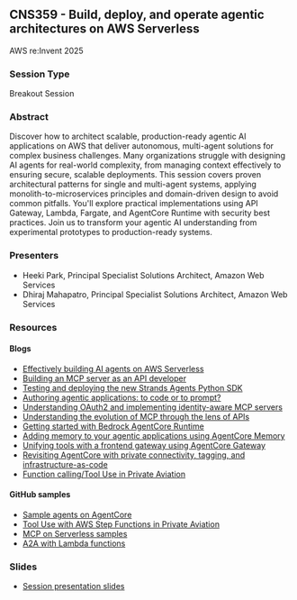 ## CNS359 - Build, deploy, and operate agentic architectures on AWS Serverless
AWS re:Invent 2025

### Session Type
Breakout Session

### Abstract
Discover how to architect scalable, production-ready agentic AI applications on AWS that deliver autonomous, multi-agent solutions for complex business challenges. Many organizations struggle with designing AI agents for real-world complexity, from managing context effectively to ensuring secure, scalable deployments. This session covers proven architectural patterns for single and multi-agent systems, applying monolith-to-microservices principles and domain-driven design to avoid common pitfalls. You'll explore practical implementations using API Gateway, Lambda, Fargate, and AgentCore Runtime with security best practices. Join us to transform your agentic AI understanding from experimental prototypes to production-ready systems.

### Presenters
 - Heeki Park, Principal Specialist Solutions Architect, Amazon Web Services
 - Dhiraj Mahapatro, Principal Specialist Solutions Architect, Amazon Web Services 

### Resources

#### Blogs
 - [Effectively building AI agents on AWS Serverless](https://aws.amazon.com/blogs/compute/effectively-building-ai-agents-on-aws-serverless/)
 - [Building an MCP server as an API developer](https://heeki.medium.com/building-an-mcp-server-as-an-api-developer-cfc162d06a83)
 - [Testing and deploying the new Strands Agents Python SDK](https://heeki.medium.com/testing-and-deploying-the-new-strands-agents-python-sdk-e3d3dc83e917)
 - [Authoring agentic applications: to code or to prompt?](https://heeki.medium.com/authoring-agentic-applications-to-code-or-to-prompt-495251e9810b)
 - [Understanding OAuth2 and implementing identity-aware MCP servers](https://heeki.medium.com/understanding-oauth2-and-implementing-identity-aware-mcp-servers-221a06b1a6cf)
 - [Understanding the evolution of MCP through the lens of APIs](https://heeki.medium.com/understanding-the-evolution-of-mcp-through-the-lens-of-apis-c651086ecc99)
 - [Getting started with Bedrock AgentCore Runtime](https://heeki.medium.com/getting-started-with-bedrock-agentcore-runtime-3eaae1f517cc)
 - [Adding memory to your agentic applications using AgentCore Memory](https://heeki.medium.com/adding-memory-to-your-agentic-applications-using-agentcore-memory-eb8eefae2dc4)
 - [Unifying tools with a frontend gateway using AgentCore Gateway](https://heeki.medium.com/unifying-tools-with-a-frontend-gateway-using-agentcore-gateway-b12409162670)
 - [Revisiting AgentCore with private connectivity, tagging, and infrastructure-as-code](https://heeki.medium.com/revisiting-agentcore-with-private-connectivity-tagging-and-infrastructure-as-code-1a902cfea6a1)
 - [Function calling/Tool Use in Private Aviation](https://s12d.com/aviation_tool_use)

#### GitHub samples
 - [Sample agents on AgentCore](https://github.com/heeki/agents)
 - [Tool Use with AWS Step Functions in Private Aviation](https://github.com/aws-samples/serverless-genai-examples/tree/main/airline-reservation-tool-use)
 - [MCP on Serverless samples](https://github.com/aws-samples/sample-serverless-mcp-servers/tree/main)
 - [A2A with Lambda functions](https://github.com/aws-samples/sample-serverless-mcp-servers/tree/main/a2a)

### Slides
 - [Session presentation slides](TBD)